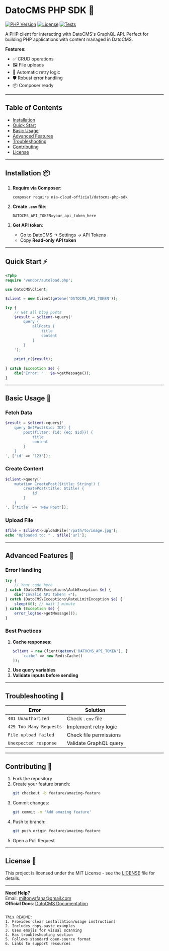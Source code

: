 # DatoCMS PHP SDK 🚀

[![PHP Version](https://img.shields.io/badge/php-7.4%2B-blue)](https://php.net)
[![License](https://img.shields.io/badge/license-MIT-green)](LICENSE)
[![Tests](https://github.com/yourname/datocms-php-sdk/actions/workflows/tests.yml/badge.svg)](https://github.com/yourname/datocms-php-sdk/actions)

A PHP client for interacting with DatoCMS's GraphQL API. Perfect for building PHP applications with content managed in DatoCMS.

**Features**:
- ✅ CRUD operations
- 🖼 File uploads
- 🔄 Automatic retry logic
- 🛡️ Robust error handling
- 📦 Composer ready

---

## Table of Contents
- [Installation](#installation)
- [Quick Start](#quick-start)
- [Basic Usage](#basic-usage)
- [Advanced Features](#advanced-features)
- [Troubleshooting](#troubleshooting)
- [Contributing](#contributing)
- [License](#license)

---

## Installation 📦

1. **Require via Composer**:
   ```bash
   composer require nia-cloud-official/datocms-php-sdk
   ```

2. **Create `.env` file**:
   ```env
   DATOCMS_API_TOKEN=your_api_token_here
   ```

3. **Get API token**:
   - Go to DatoCMS → Settings → API Tokens
   - Copy **Read-only API token**

---

## Quick Start ⚡

```php
<?php
require 'vendor/autoload.php';

use DatoCMS\Client;

$client = new Client(getenv('DATOCMS_API_TOKEN'));

try {
    // Get all blog posts
    $result = $client->query('
        query {
            allPosts {
                title
                content
            }
        }
    ');
    
    print_r($result);
    
} catch (Exception $e) {
    die("Error: " . $e->getMessage());
}
```

---

## Basic Usage 📖

### Fetch Data
```php
$result = $client->query('
    query GetPost($id: ID!) {
        post(filter: {id: {eq: $id}}) {
            title
            content
        }
    }
', ['id' => '123']);
```

### Create Content
```php
$client->query('
    mutation CreatePost($title: String!) {
        createPost(title: $title) {
            id
        }
    }
', ['title' => 'New Post']);
```

### Upload File
```php
$file = $client->uploadFile('/path/to/image.jpg');
echo "Uploaded to: " . $file['url'];
```

---

## Advanced Features 🧠

### Error Handling
```php
try {
    // Your code here
} catch (DatoCMS\Exceptions\AuthException $e) {
    die("Invalid API token! 💀");
} catch (DatoCMS\Exceptions\RateLimitException $e) {
    sleep(60); // Wait 1 minute
} catch (Exception $e) {
    error_log($e->getMessage());
}
```

### Best Practices
1. **Cache responses**:
   ```php
   $client = new Client(getenv('DATOCMS_API_TOKEN'), [
       'cache' => new RedisCache()
   ]);
   ```
2. **Use query variables**
3. **Validate inputs before sending**

---

## Troubleshooting 🔧

| Error | Solution |
|-------|----------|
| `401 Unauthorized` | Check `.env` file |
| `429 Too Many Requests` | Implement retry logic |
| `File upload failed` | Check file permissions |
| `Unexpected response` | Validate GraphQL query |

---

## Contributing 🤝

1. Fork the repository
2. Create your feature branch:
   ```bash
   git checkout -b feature/amazing-feature
   ```
3. Commit changes:
   ```bash
   git commit -m 'Add amazing feature'
   ```
4. Push to branch:
   ```bash
   git push origin feature/amazing-feature
   ```
5. Open a Pull Request

---

## License 📄

This project is licensed under the MIT License - see the [LICENSE](LICENSE) file for details.

---

**Need Help?**  
Email: [miltonvafana@gmail.com](mailto:miltonvafana@gmail.com)  
**Official Docs**: [DatoCMS Documentation](https://www.datocms.com/docs)

```

This README:
1. Provides clear installation/usage instructions
2. Includes copy-paste examples
3. Uses emojis for visual scanning
4. Has troubleshooting section
5. Follows standard open-source format
6. Links to support resources


